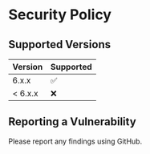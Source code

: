 # Security Policy

## Supported Versions

| Version   | Supported          |
| --------- | ------------------ |
| 6.x.x     | :white_check_mark: |
| < 6.x.x   | :x:                |

## Reporting a Vulnerability

Please report any findings using GitHub.
